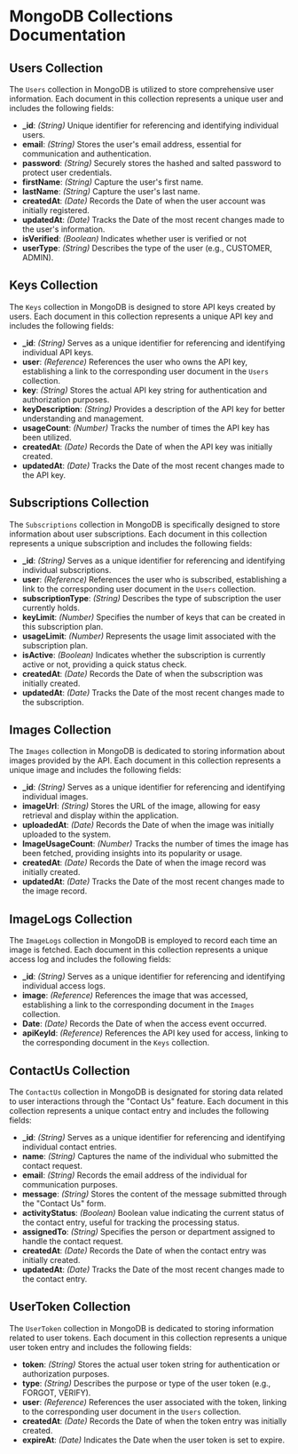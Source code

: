 # MongoDB Collections Documentation

## Users Collection

The `Users` collection in MongoDB is utilized to store comprehensive user information. Each document in this collection represents a unique user and includes the following fields:

- **_id**: _(String)_ Unique identifier for referencing and identifying individual users.
- **email**: _(String)_ Stores the user's email address, essential for communication and authentication.
- **password**: _(String)_ Securely stores the hashed and salted password to protect user credentials.
- **firstName**: _(String)_ Capture the user's first name.
- **lastName**: _(String)_ Capture the user's last name.
- **createdAt**: _(Date)_ Records the Date of when the user account was initially registered.
- **updatedAt**: _(Date)_ Tracks the Date of the most recent changes made to the user's information.
- **isVerified**: _(Boolean)_ Indicates whether user is verified or not
- **userType**: _(String)_ Describes the type of the user (e.g., CUSTOMER, ADMIN).

## Keys Collection

The `Keys` collection in MongoDB is designed to store API keys created by users. Each document in this collection represents a unique API key and includes the following fields:

- **_id**: _(String)_ Serves as a unique identifier for referencing and identifying individual API keys.
- **user**: _(Reference)_ References the user who owns the API key, establishing a link to the corresponding user document in the `Users` collection.
- **key**: _(String)_ Stores the actual API key string for authentication and authorization purposes.
- **keyDescription**: _(String)_ Provides a description of the API key for better understanding and management.
- **usageCount**: _(Number)_ Tracks the number of times the API key has been utilized.
- **createdAt**: _(Date)_ Records the Date of when the API key was initially created.
- **updatedAt**: _(Date)_ Tracks the Date of the most recent changes made to the API key.

## Subscriptions Collection

The `Subscriptions` collection in MongoDB is specifically designed to store information about user subscriptions. Each document in this collection represents a unique subscription and includes the following fields:

- **_id**: _(String)_ Serves as a unique identifier for referencing and identifying individual subscriptions.
- **user**: _(Reference)_ References the user who is subscribed, establishing a link to the corresponding user document in the `Users` collection.
- **subscriptionType**: _(String)_ Describes the type of subscription the user currently holds.
- **keyLimit**: _(Number)_ Specifies the number of keys that can be created in this subscription plan.
- **usageLimit**: _(Number)_ Represents the usage limit associated with the subscription plan.
- **isActive**: _(Boolean)_ Indicates whether the subscription is currently active or not, providing a quick status check.
- **createdAt**: _(Date)_ Records the Date of when the subscription was initially created.
- **updatedAt**: _(Date)_ Tracks the Date of the most recent changes made to the subscription.

## Images Collection

The `Images` collection in MongoDB is dedicated to storing information about images provided by the API. Each document in this collection represents a unique image and includes the following fields:

- **_id**: _(String)_ Serves as a unique identifier for referencing and identifying individual images.
- **imageUrl**: _(String)_ Stores the URL of the image, allowing for easy retrieval and display within the application.
- **uploadedAt**: _(Date)_ Records the Date of when the image was initially uploaded to the system.
- **ImageUsageCount**: _(Number)_ Tracks the number of times the image has been fetched, providing insights into its popularity or usage.
- **createdAt**: _(Date)_ Records the Date of when the image record was initially created.
- **updatedAt**: _(Date)_ Tracks the Date of the most recent changes made to the image record.

## ImageLogs Collection

The `ImageLogs` collection in MongoDB is employed to record each time an image is fetched. Each document in this collection represents a unique access log and includes the following fields:

- **_id**: _(String)_ Serves as a unique identifier for referencing and identifying individual access logs.
- **image**: _(Reference)_ References the image that was accessed, establishing a link to the corresponding document in the `Images` collection.
- **Date**: _(Date)_ Records the Date of when the access event occurred.
- **apiKeyId**: _(Reference)_ References the API key used for access, linking to the corresponding document in the `Keys` collection.

## ContactUs Collection

The `ContactUs` collection in MongoDB is designated for storing data related to user interactions through the "Contact Us" feature. Each document in this collection represents a unique contact entry and includes the following fields:

- **_id**: _(String)_ Serves as a unique identifier for referencing and identifying individual contact entries.
- **name**: _(String)_ Captures the name of the individual who submitted the contact request.
- **email**: _(String)_ Records the email address of the individual for communication purposes.
- **message**: _(String)_ Stores the content of the message submitted through the "Contact Us" form.
- **activityStatus**: _(Boolean)_ Boolean value indicating the current status of the contact entry, useful for tracking the processing status.
- **assignedTo**: _(String)_ Specifies the person or department assigned to handle the contact request.
- **createdAt**: _(Date)_ Records the Date of when the contact entry was initially created.
- **updatedAt**: _(Date)_ Tracks the Date of the most recent changes made to the contact entry.

## UserToken Collection

The `UserToken` collection in MongoDB is dedicated to storing information related to user tokens. Each document in this collection represents a unique user token entry and includes the following fields:

- **token**: _(String)_ Stores the actual user token string for authentication or authorization purposes.
- **type**: _(String)_ Describes the purpose or type of the user token (e.g., FORGOT, VERIFY).
- **user**: _(Reference)_ References the user associated with the token, linking to the corresponding user document in the `Users` collection.
- **createdAt**: _(Date)_ Records the Date of when the token entry was initially created.
- **expireAt**: _(Date)_ Indicates the Date when the user token is set to expire.